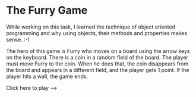 # The Furry Game
While working on this task, I learned the technique of object oriented programming and why using objects, their methods and properties makes sense. :-)

The hero of this game is Furry who moves on a board using the arrow keys on the keyboard. There is a coin in a random field of the board. The player must move Furry to the coin. When he does that, the coin disappears from the board and appears in a different field, and the player gets 1 point. If the player hits a wall, the game ends.

Click here to play -->

